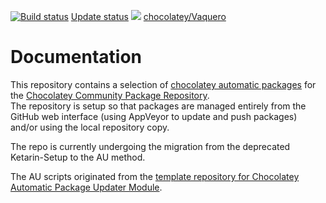 [![Build status](https://ci.appveyor.com/api/projects/status/kg5l9utg5bd189n1?svg=true)](https://ci.appveyor.com/project/OlafHaag/choco-au-packages)
[Update status](https://gist.github.com/olafhaag/d43292341595e09bc2463972497f7afd)
[![](http://transparent-favicon.info/favicon.ico)](#)
[chocolatey/Vaquero](https://chocolatey.org/profiles/Vaquero)

# Documentation
This repository contains a selection of [chocolatey automatic packages](https://chocolatey.org/docs/automatic-packages) for the [Chocolatey Community Package Repository](https://chocolatey.org/packages/).  
The repository is setup so that packages are managed entirely from the GitHub web interface (using AppVeyor to update and push packages) and/or using the local repository copy.

The repo is currently undergoing the migration from the deprecated Ketarin-Setup to the AU method.

The AU scripts originated from the [template repository for Chocolatey Automatic Package Updater Module](https://github.com/majkinetor/au-packages-template).
